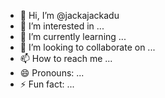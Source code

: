 - 👋 Hi, I’m @jackajackadu
- 👀 I’m interested in ...
- 🌱 I’m currently learning ...
- 💞️ I’m looking to collaborate on ...
- 📫 How to reach me ...
- 😄 Pronouns: ...
- ⚡ Fun fact: ...

<!---
jackajackadu/jackajackadu is a ✨ special ✨ repository because its `README.md` (this file) appears on your GitHub profile.
You can click the Preview link to take a look at your changes.
--->
